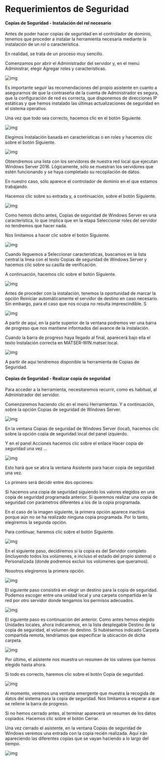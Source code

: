 # Requerimientos de Seguridad

#### Copias de Seguridad - Instalación del rol necesario

Antes de poder hacer copias de seguridad en el controlador de dominio, tenemos que proceder a instalar la herramienta necesaria mediante la instalación de un rol o  característica.

En realidad, se trata de un proceso muy sencillo.

Comenzamos por abrir el Administrador del servidor y, en el menú Administrar, elegir Agregar roles y características.

![img](https://github.com/smxrlxp/dominios.html/blob/master/assets/admin_acceso_dom/d/d01.jpg)

Es importante seguir las recomendaciones del propio asistente en cuanto a asegurarnos de que la contraseña de la cuenta de Administrador es segura, que la configuración de red es correcta, que disponemos de direcciones IP estáticas y que hemos instalado las últimas actualizaciones de seguridad en el sistema operativo.

Una vez que todo sea correcto, hacemos clic en el botón Siguiente.

![img](https://github.com/smxrlxp/dominios.html/blob/master/assets/admin_acceso_dom/d/d02.jpg)

Elegimos Instalación basada en características o en roles y hacemos clic sobre el botón Siguiente.

![img](https://github.com/smxrlxp/dominios.html/blob/master/assets/admin_acceso_dom/d/d03.jpg)

Obtendremos una lista con los servidores de nuestra red local que ejecutan Windows Server 2016. Lógicamente, sólo se muestran los servidores que estén funcionando y se haya completado su recopilación de datos.

En nuestro caso, sólo aparece el controlador de dominio en el que estamos trabajando.

Hacemos clic sobre su entrada y, a continuación, sobre el botón Siguiente.

![img](https://github.com/smxrlxp/dominios.html/blob/master/assets/admin_acceso_dom/d/d04.jpg)

Como hemos dicho antes, Copias de seguridad de Windows Server es una característica, lo que implica que en la etapa Seleccionar roles del servidor no tendremos que hacer nada.

Nos limitamos a hacer clic sobre el botón Siguiente.

![img](https://github.com/smxrlxp/dominios.html/blob/master/assets/admin_acceso_dom/d/d05.jpg)

Cuando lleguemos a Seleccionar características, buscamos en la lista central la línea  con el texto Copias de seguridad de Windows Server y hacemos clic sobre su casilla de verificación.

A continuación, hacemos clic sobre el botón Siguiente.

![img](https://github.com/smxrlxp/dominios.html/blob/master/assets/admin_acceso_dom/d/d06.jpg)

Antes de proceder con la instalación, tenemos la oportunidad de marcar la opción Reiniciar automáticamente el servidor de destino en caso necesario. Sin embargo, para el caso que nos ocupa no resulta imprescindible. S

![img](https://github.com/smxrlxp/dominios.html/blob/master/assets/admin_acceso_dom/d/d07.jpg)

A partir de aquí, en la parte superior de la ventana podremos ver una barra de progreso que nos mantiene informados del avance de la instalación.

Cuando la barra de progreso haya llegado al final, aparecerá bajo ella el texto Instalación correcta en MATSER-WIN.matser.local.

![img](https://github.com/smxrlxp/dominios.html/blob/master/assets/admin_acceso_dom/d/d08.jpg)

A partir de aquí tendremos disponible la herramienta de Copias de Seguridad.

#### Copias de Seguridad - Realizar copia de seguridad

Para acceder a la herramienta, necesitaremos recurrir, como es habitual, al Administrador del servidor.

Comenzaremos haciendo clic en el menú Herramientas. Y a continuación, sobre la opción Copias de seguridad de Windows Server.

![img](https://github.com/smxrlxp/dominios.html/blob/master/assets/admin_acceso_dom/d/d09.jpg)

En la ventana Copias de seguridad de Windows Server (local), hacemos clic sobre la opción copia de seguridad local del panel izquierdo.

Y en el panel Acciones hacemos clic sobre el enlace Hacer copia de seguridad una vez …

![img](https://github.com/smxrlxp/dominios.html/blob/master/assets/admin_acceso_dom/d/d10.jpg)

Esto hará que se abra la ventana Asistente para hacer copia de seguridad una vez.

Lo primero será decidir entre dos opciones:

Si hacemos una copia de seguridad siguiendo los valores elegidos en una copia de seguridad programada anterior.
Si queremos realizar una copia de seguridad con parámetros diferentes a los de la copia programada.

En el caso de la imagen siguiente, la primera opción aparece inactiva porque aún no se ha realizado ninguna copia programada. Por lo tanto, elegiremos la segunda opción.

Para continuar, haremos clic sobre el botón Siguiente.

![img](https://github.com/smxrlxp/dominios.html/blob/master/assets/admin_acceso_dom/d/d11.jpg)

En el siguiente paso, decidiremos si la copia es del Servidor completo (incluyendo todos los volúmenes, e incluso el estado del propio sistema) o Personalizada (donde podremos excluir los volúmenes que queramos).

Nosotros elegiremos la primera opción. 

![img](https://github.com/smxrlxp/dominios.html/blob/master/assets/admin_acceso_dom/d/d12.jpg)

El siguiente paso consistirá en elegir un destino para la copia de seguridad. Podemos escoger entre una unidad local y una carpeta compartida en la red por otro servidor donde tengamos los permisos adecuados.

![img](https://github.com/smxrlxp/dominios.html/blob/master/assets/admin_acceso_dom/d/d13.jpg)

El siguiente paso es continuación del anterior. Como antes hemos elegido Unidades locales, ahora indicaremos, en la lista desplegable Destino de la copia de seguridad, el volumen de destino. Si hubiésemos indicado Carpeta compartida remota, tendríamos que especificar la ubicación de dicha carpeta.

![img](https://github.com/smxrlxp/dominios.html/blob/master/assets/admin_acceso_dom/d/d14.jpg)

Por último, el asistente nos muestra un resumen de los valores que hemos elegido hasta ahora.

Si todo es correcto, haremos clic sobre el botón Copia de seguridad.

![img](https://github.com/smxrlxp/dominios.html/blob/master/assets/admin_acceso_dom/d/d15.jpg)

Al momento, veremos una ventana emergente que muestra la recogida de datos del sistema para la copia de seguridad. Nos limitamos a esperar a que se rellene la barra de progreso.

Si no hemos cerrado antes, al terminar aparecerá un resumen de los datos copiados. Hacemos clic sobre el botón Cerrar.

Una vez cerrado el asistente, en la ventana Copias de seguridad de Windows veremos una entrada con la copia recién realizada. Aquí irán apareciendo las diferentes copias que se vayan haciendo a lo largo del tiempo.

![img](https://github.com/smxrlxp/dominios.html/blob/master/assets/admin_acceso_dom/d/d16.jpg)
